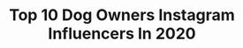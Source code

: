 ---
title: Top 10 Dog Owners Instagram Influencers In 2020
description: >-
  Find top dog owners Instagram influencers in 2020. Most popular hashtags: #caterhamr500 #mylife #nordiskinteri #nordichome.
platform: Instagram
profiles:
  - username: "alexjaybeauty"
    fullname: >-
      Alex Jay
    location: "United States"
    followers: 20045
    engagement: 930
    commentsToLikes: 0.041866
    avatar: "https://scontent-lhr8-1.cdninstagram.com/v/t51.2885-19/s320x320/51771495_2422836784457674_3791651000683593728_n.jpg?_nc_ht=scontent-lhr8-1.cdninstagram.com&_nc_ohc=_ed38GqAE_cAX8IhoT3&oh=625f9df1b8ae6c86604c437602eae97f&oe=5EBA8181"
    verified: false
    hashtags: "#getlemonhead, #gaycub, #bestfriends, #mylove"
  - username: "costeee"
    fullname: >-
      𝖈𝖔𝖘𝖙𝖊𝖊
    location: "Finland"
    followers: 11226
    engagement: 2080
    commentsToLikes: 0.014472
    avatar: "https://scontent-lhr8-1.cdninstagram.com/v/t51.2885-19/s320x320/69262724_376211146641513_3496338343719862272_n.jpg?_nc_ht=scontent-lhr8-1.cdninstagram.com&_nc_ohc=NlnEGZSwWJAAX___m_S&oh=3c69a2206ba121a82010f2965ed5e32a&oe=5EBC8D82"
    verified: false
    hashtags: ""
  - username: "emilyhatfield"
    fullname: >-
      Emily Hatfield
    location: "United States"
    followers: 10731
    engagement: 748
    commentsToLikes: 0.013353
    avatar: "https://scontent-lhr8-1.cdninstagram.com/v/t51.2885-19/s320x320/50307135_316658915649543_7000224607131140096_n.jpg?_nc_ht=scontent-lhr8-1.cdninstagram.com&_nc_ohc=HG-hVQ6jkv8AX-DiXlC&oh=5978d4661b1962a5c274ce4b295b2393&oe=5EB873C8"
    verified: false
    hashtags: "#netflixcheer, #navarrocheer, #voteearly, #internationalwomensday"
  - username: "therealenver"
    fullname: >-
      Enver Gjokaj
    location: "United States"
    followers: 14140
    engagement: 1313
    commentsToLikes: 0.018882
    avatar: "https://scontent-ams4-1.cdninstagram.com/v/t51.2885-19/s320x320/21372218_1464106957006613_2851050779152744448_a.jpg?_nc_ht=scontent-ams4-1.cdninstagram.com&_nc_ohc=H0QUajRjG68AX-7-98L&oh=39ee8dac0a95fb1b2547a591f08c03d0&oe=5EBA580B"
    verified: true
    hashtags: "#sawyer, #mansbestfriend, #wonkyeye, #mutt"
  - username: "jnnfr2607"
    fullname: >-
      JENNY • HEJ.HI.HELLO.WELCOME!
    location: "Germany"
    followers: 4841
    engagement: 1127
    commentsToLikes: 0.114410
    avatar: "https://scontent-ams4-1.cdninstagram.com/v/t51.2885-19/s320x320/77367959_586080618623333_1653657422226522112_n.jpg?_nc_ht=scontent-ams4-1.cdninstagram.com&_nc_ohc=9SNz5OxPZ2AAX-D1luU&oh=5f97d2cd811647079307a8a9b8e05c08&oe=5EBC07AB"
    verified: false
    hashtags: "#bathroom, #verlosung, #baby2020, #interi"
  - username: "brianposehn"
    fullname: >-
      Brian Posehn
    location: "United States"
    followers: 56920
    engagement: 372
    commentsToLikes: 0.029295
    avatar: "https://scontent-ort2-1.cdninstagram.com/v/t51.2885-19/s320x320/10554261_847771472016609_243966676_a.jpg?_nc_ht=scontent-ort2-1.cdninstagram.com&_nc_ohc=tooIVN63e4AAX-OW4IE&oh=aeec5fde5e115956bac163749b1530b6&oe=5EBA530B"
    verified: false
    hashtags: "#bert, #washyourhands, #themandalorian, #bigbangtheory"
  - username: "aw"
    fullname: >-
      Allison Williams
    location: "United States"
    followers: 897972
    engagement: 455
    commentsToLikes: 0.010762
    avatar: "https://scontent-lhr8-1.cdninstagram.com/v/t51.2885-19/s320x320/49933376_525065564563588_3629244062290149376_n.jpg?_nc_ht=scontent-lhr8-1.cdninstagram.com&_nc_ohc=zJ9y3BvGZ3MAX8nbLCj&oh=07b700df3ea1ba7c3e6e81ee4d667aa6&oe=5EBA95B2"
    verified: true
    hashtags: "#oscars2018, #moxiesayshi, #shoulderpads, #thisisalmost30"
  - username: "caseyhphotos"
    fullname: >-
      Casey Hendrickson
    location: "United States"
    followers: 29473
    engagement: 8
    commentsToLikes: 0.072667
    avatar: "https://scontent-ams4-1.cdninstagram.com/v/t51.2885-19/s320x320/31920815_464638450640406_6561108855890116608_n.jpg?_nc_ht=scontent-ams4-1.cdninstagram.com&_nc_ohc=OOjf0WkVkOUAX9dQTJG&oh=1a6c9eac26807efca02f62ea38275cf5&oe=5EBAACAB"
    verified: false
    hashtags: "#carolinabride, #smpweddings, #ashevilleweddingphotographer, #buzzfeedweddings"
  - username: "joachim_pastor"
    fullname: >-
      Joachim Pastor
    location: "France"
    followers: 16738
    engagement: 406
    commentsToLikes: 0.039095
    avatar: "https://scontent-ams4-1.cdninstagram.com/v/t51.2885-19/s320x320/91687945_568631103861069_3106158754064760832_n.jpg?_nc_ht=scontent-ams4-1.cdninstagram.com&_nc_ohc=-xm_iWLLdQ0AX9WTf4q&oh=73c6deabfff66865a9109a6c563ade18&oe=5EBB9FF2"
    verified: false
    hashtags: "#shadowhills, #sslgcomp, #empiricallab, #hotelarchitecture"
  - username: "remy.barista"
    fullname: >-
      Belgium Barista champion 2018🏆
    location: "United Kingdom"
    followers: 81935
    engagement: 144
    commentsToLikes: 0.031179
    avatar: "https://scontent-ams4-1.cdninstagram.com/v/t51.2885-19/s320x320/71280721_471084353622033_5481738782191386624_n.jpg?_nc_ht=scontent-ams4-1.cdninstagram.com&_nc_ohc=GygrC7fL1f4AX_s1cii&oh=4e8ac183c9514952b94e862262734e2a&oe=5EBCDCD9"
    verified: false
    hashtags: "#visitbrussels, #london, #kruve, #bloodygoodcoffee"
---